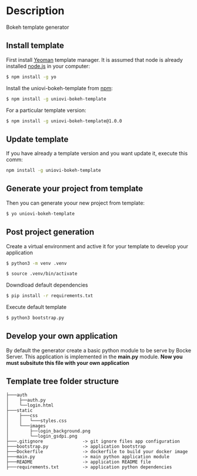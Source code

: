 # Description
Bokeh template generator

## Install template

First install [Yeoman](http://yeoman.io) template manager. It is assumed that node is already installed [node.js](https://nodejs.org/) in your computer:

```bash
$ npm install -g yo
```

Install the uniovi-bokeh-template from [npm](https://www.npmjs.com/):

```bash
$ npm install -g uniovi-bokeh-template
```

For a particular template version:

```bash
$ npm install -g uniovi-bokeh-template@1.0.0
```
## Update template

If you have already a template version and you want update it, execute this comm:

```bash
npm install -g uniovi-bokeh-template
```

## Generate your project from template

Then you can generate yoour new project from template:

```bash
$ yo uniovi-bokeh-template
```

## Post project generation

Create a virtual environment and active it for your template to develop your application

```bash
$ python3 -m venv .venv
```

```bash
$ source .venv/bin/activate
```

Downdload default dependencies
```bash
$ pip install -r requirements.txt
```

Execute default template
```bash
$ python3 bootstrap.py
```
## Develop your own application

By default the generator create a basic python module to be serve by Bocke Server. This application is implemented in the **main.py** module. **Now you must subsitute this file with your own application**

## Template tree folder structure

```text
├───auth
│    ├──auth.py
│    └──login.html
├───static
│    ├───css
│    │   └───styles.css
│    └───images
│        ├──login_background.png
│        └──login_gsdpi.png
├───.gitignore               -> git ignore files app configuration
├───bootstrap.py             -> application bootstrap
├───Dockerfile               -> dockerfile to build your docker image
├───main.py                  -> main python application module
├───README                   -> application README file
├───requirements.txt         -> application python dependencies
```